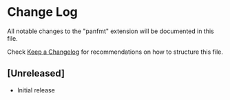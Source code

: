 # Change Log

All notable changes to the "panfmt" extension will be documented in this file.

Check [Keep a Changelog](http://keepachangelog.com/) for recommendations on how to structure this file.

## [Unreleased]

- Initial release